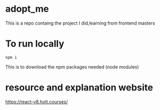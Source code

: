 # adopt_me
This is a repo containg the project I did,learning from frontend masters 
# To run locally 
    npm i
  This is to download the npm packages needed (node modules)

           
# resource and explanation website 
  https://react-v8.holt.courses/
